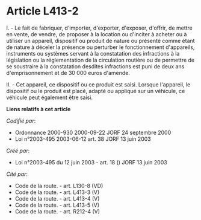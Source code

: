 # Article L413-2

I. - Le fait de fabriquer, d'importer, d'exporter, d'exposer, d'offrir, de mettre en vente, de vendre, de proposer à la
location ou d'inciter à acheter ou à utiliser un appareil, dispositif ou produit de nature ou présenté comme étant de nature
à déceler la présence ou perturber le fonctionnement d'appareils, instruments ou systèmes servant à la constatation des
infractions à la législation ou la réglementation de la circulation routière ou de permettre de se soustraire à la
constatation desdites infractions est puni de deux ans d'emprisonnement et de 30 000 euros d'amende.

II. - Cet appareil, ce dispositif ou ce produit est saisi. Lorsque l'appareil, le dispositif ou le produit est placé, adapté
ou appliqué sur un véhicule, ce véhicule peut également être saisi.

**Liens relatifs à cet article**

_Codifié par_:

  - Ordonnance 2000-930 2000-09-22 JORF 24 septembre 2000
  - Loi n°2003-495 2003-06-12 art. 38 JORF 13 juin 2003

_Créé par_:

  - Loi n°2003-495 du 12 juin 2003 - art. 18 () JORF 13 juin 2003

_Cité par_:

  - Code de la route. - art. L130-8 (VD)
  - Code de la route. - art. L413-3 (V)
  - Code de la route. - art. L413-4 (V)
  - Code de la route. - art. L413-5 (V)
  - Code de la route. - art. R212-4 (V)
